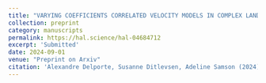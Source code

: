 ```yaml
---
title: "VARYING COEFFICIENTS CORRELATED VELOCITY MODELS IN COMPLEX LANDSCAPES WITH BOUNDARIES APPLIED TO NARWHAL RESPONSES TO NOISE EXPOSURE"
collection: preprint
category: manuscripts
permalink: https://hal.science/hal-04684712
excerpt: 'Submitted' 
date: 2024-09-01
venue: "Preprint on Arxiv" 
citation: 'Alexandre Delporte, Susanne Ditlevsen, Adeline Samson (2024). &quot; https://hal.science/hal-04684712.'
---
```


